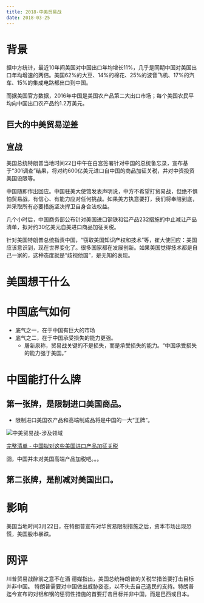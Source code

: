 ```yaml
---
title: 2018-中美贸易战
date: 2018-03-25
---
```



# 背景

据中方统计，最近10年间美国对中国出口年均增长11%，几乎是同期中国对美国出口年均增速的两倍。美国62%的大豆、14%的棉花、25%的波音飞机、17%的汽车、15%的集成电路都出口到中国。



而据美国官方数据，2016年中国是美国农产品第二大出口市场；每个美国农民平均向中国出口农产品约1.2万美元。




## 巨大的中美贸易逆差

## 宣战

美国总统特朗普当地时间22日中午在白宫签署针对中国的总统备忘录，宣布基于“301调查”结果，将对约600亿美元进口自中国的商品加征关税，并对中资投资美国设限等。

中国随即作出回应。中国驻美大使馆发表声明说，中方不希望打贸易战，但绝不惧怕贸易战，有信心、有能力应对任何挑战。如果美方执意要打，我们将奉陪到底，并采取所有必要措施坚决捍卫自身合法权益。

几个小时后，中国商务部公布针对美国进口钢铁和铝产品232措施的中止减让产品清单，拟对约30亿美元自美进口商品加征关税。

针对美国特朗普总统指责中国，“窃取美国知识产权和技术”等，崔大使回应：美国应该意识到，现在世界变化了。很多国家都在发展创新。如果美国觉得技术都是自己一家的，这种态度就是“歧视他国”，是无知的表现。

# 美国想干什么


# 中国底气如何

- 底气之一，在于中国有巨大的市场
- 底气之二，在于中国承受损失的能力更强。
  - 屠新泉称，贸易战关键的不是损失，而是承受损失的能力。“中国承受损失的能力强于美国。”


# 中国能打什么牌

## 第一张牌，是限制进口美国商品。
  - 限制进口美国农产品和高端制成品将是中国的一大“王牌”。

<img alt="中美贸易战-涉及领域" src="/images/raw/Economy - 中美贸易战 - 涉及领域 - 人民日报.jpg">

[完整清单 - 中国拟对这些美国进口产品加征关税](http://mp.weixin.qq.com/s?__biz=MjM5MjAxNDM4MA==&mid=2666191303&idx=1&sn=1d14d2f6a518b60f32c0676dd0ac2e40&chksm=bdb2b0848ac53992d44d4dcc6883be7600941f86fd749be9e9239a886c6ddcee2fc79fe8ed30&mpshare=1&scene=23&srcid=0325NfgkESfsUY32TONZMsPV#rd)

囧，中国并未对美国高端产品加税吧。。。

## 第二张牌，是削减对美国出口。


# 影响

美国当地时间3月22日，在特朗普宣布对华贸易限制措施之后，资本市场出现恐慌，美国股市暴跌。


# 网评

川普贸易战醉翁之意不在酒
德媒指出，美国总统特朗普的关税举措首要打击目标并非中国。
特朗普需要对中国做出威胁姿态，以不失去自己选民的支持。特朗普迄今宣布的对铝和钢的惩罚性措施的首要打击目标并非中国，而是巴西或日本。

##
